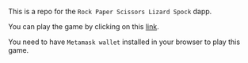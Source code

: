 This is a repo for the `Rock Paper Scissors Lizard Spock` dapp.

You can play the game by clicking on this [link](https://web3-rps.vercel.app/).

You need to have `Metamask wallet` installed in your browser to play this game.
